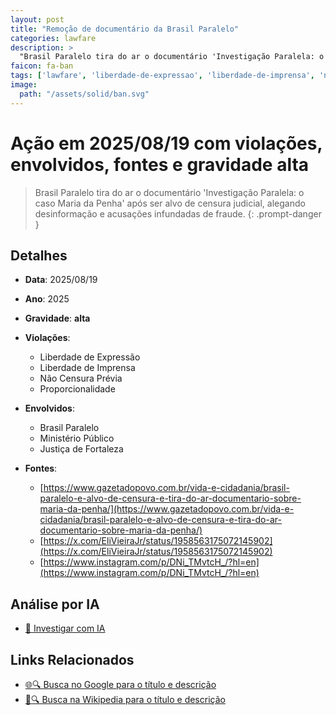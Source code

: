 ```yaml
---
layout: post
title: "Remoção de documentário da Brasil Paralelo"
categories: lawfare
description: > 
  "Brasil Paralelo tira do ar o documentário 'Investigação Paralela: o caso Maria da Penha' após ser alvo de censura judicial, alegando desinformação e acusações infundadas de fraude."
faicon: fa-ban
tags: ['lawfare', 'liberdade-de-expressao', 'liberdade-de-imprensa', 'nao-censura-previa', 'proporcionalidade', 'brasil-paralelo', 'ministerio-publico', 'justica-de-fortaleza', 'gravidade-alta', 'censura', 'documentario', 'maria-da-penha', 'desinformacao']
image:
  path: "/assets/solid/ban.svg"
---
```


# Ação em 2025/08/19 com violações, envolvidos, fontes e gravidade alta

> Brasil Paralelo tira do ar o documentário 'Investigação Paralela: o caso Maria da Penha' após ser alvo de censura judicial, alegando desinformação e acusações infundadas de fraude.
{: .prompt-danger }

## Detalhes
- **Data**: 2025/08/19
- **Ano**: 2025
- **Gravidade**: **alta** <i class="fas fa-ban"></i>

- **Violações**:
  - Liberdade de Expressão
  - Liberdade de Imprensa
  - Não Censura Prévia
  - Proporcionalidade
- **Envolvidos**:
  - Brasil Paralelo
  - Ministério Público
  - Justiça de Fortaleza
- **Fontes**:
  - [https://www.gazetadopovo.com.br/vida-e-cidadania/brasil-paralelo-e-alvo-de-censura-e-tira-do-ar-documentario-sobre-maria-da-penha/](https://www.gazetadopovo.com.br/vida-e-cidadania/brasil-paralelo-e-alvo-de-censura-e-tira-do-ar-documentario-sobre-maria-da-penha/)
  - [https://x.com/EliVieiraJr/status/1958563175072145902](https://x.com/EliVieiraJr/status/1958563175072145902)
  - [https://www.instagram.com/p/DNi_TMvtcH_/?hl=en](https://www.instagram.com/p/DNi_TMvtcH_/?hl=en)

## Análise por IA
- [🤖 Investigar com IA](https://www.perplexity.ai/search?q=%20Remo%C3%A7%C3%A3o%20de%20document%C3%A1rio%20da%20Brasil%20Paralelo%20Brasil%20Paralelo%20tira%20do%20ar%20o%20document%C3%A1rio%20%27Investiga%C3%A7%C3%A3o%20Paralela%3A%20o%20caso%20Maria%20da%20Penha%27%20ap%C3%B3s%20ser%20alvo%20de%20censura%20judicial%2C%20alegando%20desinforma%C3%A7%C3%A3o%20e%20acusa%C3%A7%C3%B5es%20infundadas%20de%20fraude.%20Liberdade%20de%20Express%C3%A3o%20Liberdade%20de%20Imprensa%20N%C3%A3o%20Censura%20Pr%C3%A9via%20Proporcionalidade%202025%20gravidade%20alta)

## Links Relacionados
- [🌐🔍 Busca no Google para o título e descrição](https://www.google.com/search?q=%20Remo%C3%A7%C3%A3o%20de%20document%C3%A1rio%20da%20Brasil%20Paralelo%20Brasil%20Paralelo%20tira%20do%20ar%20o%20document%C3%A1rio%20%27Investiga%C3%A7%C3%A3o%20Paralela%3A%20o%20caso%20Maria%20da%20Penha%27%20ap%C3%B3s%20ser%20alvo%20de%20censura%20judicial%2C%20alegando%20desinforma%C3%A7%C3%A3o%20e%20acusa%C3%A7%C3%B5es%20infundadas%20de%20fraude.%20Liberdade%20de%20Express%C3%A3o%20Liberdade%20de%20Imprensa%20N%C3%A3o%20Censura%20Pr%C3%A9via%20Proporcionalidade%202025%20gravidade%20alta)
- [📖🔍 Busca na Wikipedia para o título e descrição](https://pt.wikipedia.org/w/index.php?search=%20Remo%C3%A7%C3%A3o%20de%20document%C3%A1rio%20da%20Brasil%20Paralelo%20Brasil%20Paralelo%20tira%20do%20ar%20o%20document%C3%A1rio%20%27Investiga%C3%A7%C3%A3o%20Paralela%3A%20o%20caso%20Maria%20da%20Penha%27%20ap%C3%B3s%20ser%20alvo%20de%20censura%20judicial%2C%20alegando%20desinforma%C3%A7%C3%A3o%20e%20acusa%C3%A7%C3%B5es%20infundadas%20de%20fraude.%20Liberdade%20de%20Express%C3%A3o%20Liberdade%20de%20Imprensa%20N%C3%A3o%20Censura%20Pr%C3%A9via%20Proporcionalidade%202025%20gravidade%20alta)

